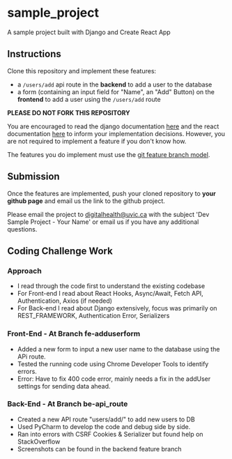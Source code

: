 # sample_project
A sample project built with Django and Create React App

## Instructions
Clone this repository and implement these features:
- a `/users/add` api route in the **backend** to add a user to the database
- a form (containing an input field for "Name", an "Add" Button) on the **frontend** to add a user using the `/users/add` route

**PLEASE DO NOT FORK THIS REPOSITORY**

You are encouraged to read the django documentation [here](https://docs.djangoproject.com/en/3.0/intro/) and the react documentation [here](https://reactjs.org/docs/react-api.html) to inform your implementation decisions. However, you are not required to implement a feature if you don't know how.

The features you do implement must use the [git feature branch model](https://www.atlassian.com/git/tutorials/comparing-workflows/feature-branch-workflow). 

## Submission

Once the features are implemented, push your cloned repository to **your github page** and email us the link to the github project. 

Please email the project to digitalhealth@uvic.ca with the subject 'Dev Sample Project - Your Name' or email us if you have any additional questions.

## Coding Challenge Work

### Approach
- I read through the code first to understand the existing codebase
- For Front-end I read about React Hooks, Async/Await, Fetch API, Authentication, Axios (if needed)
- For Back-end I read about Django extensively, focus was primarily on REST_FRAMEWORK, Authentication Error, Serializers

### Front-End - At Branch fe-adduserform
- Added a new form to input a new user name to the database using the APi route.
- Tested the running code using Chrome Developer Tools to identify errors.
- Error: Have to fix 400 code error, mainly needs a fix in the addUser settings for sending data ahead.

### Back-End - At Branch be-api_route
- Created a new API route "users/add/" to add new users to DB
- Used PyCharm to develop the code and debug side by side.
- Ran into errors with CSRF Cookies & Serializer but found help on StackOverflow
- Screenshots can be found in the backend feature branch
